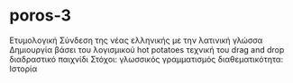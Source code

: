# poros-3
Ετυμολογική
Σύνδεση της νέας ελληνικής με την λατινική γλώσσα
Δημιουργία βάσει του λογισμικού hot potatoes
τεχνική του drag and drop
διαδραστικό παιχνίδι
Στόχοι:
γλωσσικός γραμματισμός 
διαθεματικότητα: Ιστορία 

